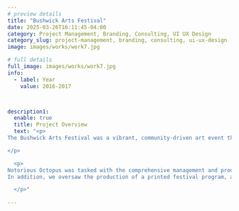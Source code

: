 ```yaml
---
# preview details
title: "Bushwick Arts Festival"
date: 2025-03-26T16:11:45-04:00
category: Project Management, Branding, Consulting, UI UX Design
category_slug: project-management, branding, consulting, ui-ux-design
image: images/works/work7.jpg

# full details
full_image: images/works/work7.jpg
info:
  - label: Year
    value: 2016-2017



description1:
  enable: true
  title: Project Overview
  text: "<p>
The Bushwick Arts Festival was a vibrant, community-driven art event that brought together hundreds of emerging and established artists across a diverse range of venues—including private homes, working studios, independent galleries, and unconventional creative spaces. Designed to celebrate artistic expression in all its forms, the festival offered both first-time and seasoned artists an opportunity to connect with the public by inviting them directly into their creative environments. It was a celebration of accessibility, authenticity, and local talent.

</p>

  <p>
Notorious Octopus was tasked with the comprehensive management and production of all branding and marketing assets for the festival. From conceptual development to execution, we led the creative direction for visual identity, promotional materials, and the public-facing website, ensuring consistency across all channels and touchpoints.  
In addition, we oversaw the production of a printed festival program, a project that required significant coordination with a wide range of external stakeholders—including venue managers, gallery curators, and individual artists. This collaborative effort involved gathering, organizing, and editing event information while maintaining alignment with the overall brand aesthetic and messaging. The end result was a cohesive, engaging experience that reflected the energy and diversity of the Bushwick arts community.

  </p>"
  
---
```


